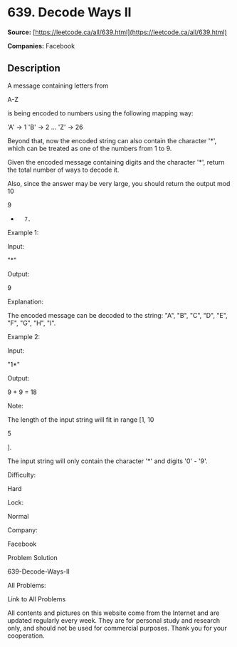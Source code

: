 # 639. Decode Ways II

**Source:** [https://leetcode.ca/all/639.html](https://leetcode.ca/all/639.html)

**Companies:** Facebook

## Description

A message containing letters from

A-Z

is being encoded to numbers using the
        following mapping way:

'A' -> 1
'B' -> 2
...
'Z' -> 26

Beyond that, now the encoded string can also contain the character '*', which can be treated
        as one of the numbers from 1 to 9.

Given the encoded message containing digits and the character '*', return the total number
        of ways to decode it.

Also, since the answer may be very large, you should return the output mod 10

9

+
        7.

Example 1:

Input:

"*"

Output:

9

Explanation:

The encoded message can be decoded to the string: "A", "B", "C", "D", "E", "F", "G", "H", "I".

Example 2:

Input:

"1*"

Output:

9 + 9 = 18

Note:

The length of the input string will fit in range [1, 10

5

].

The input string will only contain the character '*' and digits '0' - '9'.

Difficulty:

Hard

Lock:

Normal

Company:

Facebook

Problem Solution

639-Decode-Ways-II

All Problems:

Link to All Problems

All contents and pictures on this website come from the Internet and are updated regularly every week. They are for personal study and research only, and should not be used for commercial purposes. Thank you for your cooperation.

